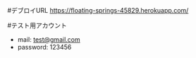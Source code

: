 
 #デブロイURL
 https://floating-springs-45829.herokuapp.com/

 #テスト用アカウント
- mail: test@gmail.com
- password: 123456
